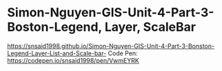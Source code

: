 # Simon-Nguyen-GIS-Unit-4-Part-3-Boston-Legend, Layer, ScaleBar 
https://snsaid1998.github.io/Simon-Nguyen-GIS-Unit-4-Part-3-Bonston-Legend-Layer-List-and-Scale-bar-
Code Pen: https://codepen.io/snsaid1998/pen/VwmEYRK
